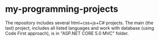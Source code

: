 # my-programming-projects
The repository includes several html+css+js+C# projects. The main (the last) project, includes all listed languages and work with database (using Code First approach), is in "ASP.NET CORE 5.0 MVC" folder.
